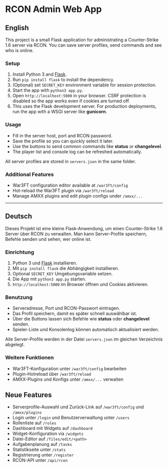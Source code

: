 # RCON Admin Web App

## English

This project is a small Flask application for administrating a Counter-Strike 1.6 server via RCON. You can save server profiles, send commands and see who is online.

### Setup
1. Install Python 3 and [Flask](https://flask.palletsprojects.com/).
2. Run `pip install flask` to install the dependency.
3. (Optional) set `SECRET_KEY` environment variable for session protection.
4. Start the app with `python3 app.py`.
5. Open `http://localhost:5000` in your browser. CSRF protection is disabled so
   the app works even if cookies are turned off.
6. This uses the Flask development server. For production deployments, run the
   app with a WSGI server like **gunicorn**.

### Usage
- Fill in the server host, port and RCON password.
- Save the profile so you can quickly select it later.
- Use the buttons to send common commands like **status** or **changelevel**.
- The player list and console log can be refreshed automatically.

All server profiles are stored in `servers.json` in the same folder.

### Additional Features
- War3FT configuration editor available at `/war3ft/config`
- Hot-reload the War3FT plugin via `/war3ft/reload`
- Manage AMXX plugins and edit plugin configs under `/amxx/...`

---

## Deutsch

Dieses Projekt ist eine kleine Flask-Anwendung, um einen Counter-Strike 1.6 Server über RCON zu verwalten. Man kann Server-Profile speichern, Befehle senden und sehen, wer online ist.

### Einrichtung
1. Python 3 und [Flask](https://flask.palletsprojects.com/) installieren.
2. Mit `pip install flask` die Abhängigkeit installieren.
3. Optional `SECRET_KEY` Umgebungsvariable setzen.
4. Die App mit `python3 app.py` starten.
5. `http://localhost:5000` im Browser öffnen und Cookies aktivieren.

### Benutzung
- Serveradresse, Port und RCON-Passwort eintragen.
- Das Profil speichern, damit es später schnell auswählbar ist.
- Über die Buttons lassen sich Befehle wie **status** oder **changelevel** senden.
- Spieler-Liste und Konsolenlog können automatisch aktualisiert werden.

Alle Server-Profile werden in der Datei `servers.json` im gleichen Verzeichnis abgelegt.

### Weitere Funktionen
- War3FT-Konfiguration unter `/war3ft/config` bearbeiten
- Plugin-Hotreload über `/war3ft/reload`
- AMXX-Plugins und Konfigs unter `/amxx/...` verwalten

## Neue Features
- Serverprofile-Auswahl und Zurück-Link auf `/war3ft/config` und `/amxx/plugins`
- Login unter `/login` und Benutzerverwaltung unter `/users`
- Rollenliste auf `/roles`
- Dashboard mit Widgets auf `/dashboard`
- Widget-Konfiguration via `/widgets`
- Datei-Editor auf `/files/edit/<path>`
- Aufgabenplanung auf `/tasks`
- Statistikseite unter `/stats`
- Registrierung unter `/register`
- RCON-API unter `/api/rcon`



